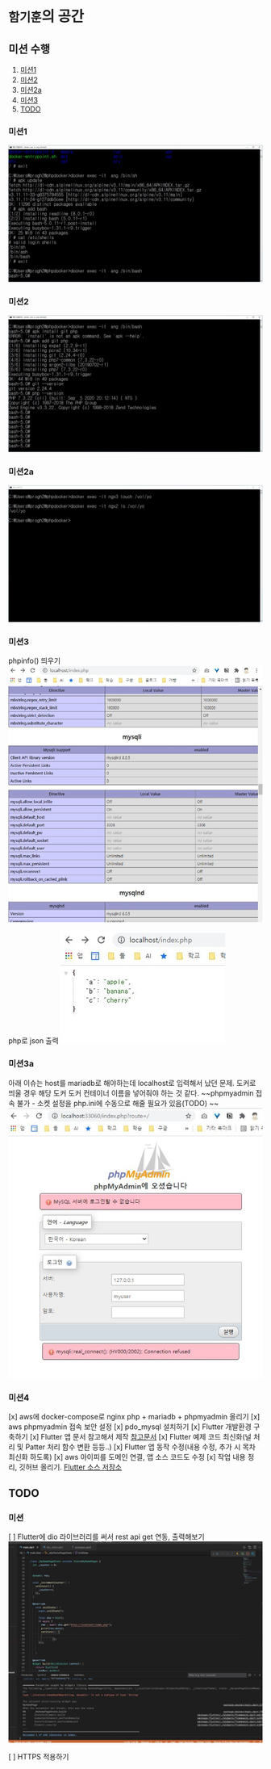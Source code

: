 # `함기훈`의 공간 

## 미션 수행
1. [미션1](#미션1)
1. [미션2](#미션2)
1. [미션2a](#미션2a)
1. [미션3](#미션3)
1. [TODO](#TODO)

### 미션1
![미션1](./미션/미션1.jpg)

### 미션2
![미션2](./미션/미션2.jpg)

### 미션2a
![미션2](./미션/미션2_docker_volume공유.jpg)

### 미션3
phpinfo() 띄우기
![phpinfo 띄우기](./미션/미션3_phpinfo.jpg)

php로 json 출력
![phpjson](./미션/미션3_phpjson.jpg)

### 미션3a
아래 이슈는 host를 mariadb로 해야하는데 localhost로 입력해서 났던 문제. 도커로 띄울 경우 해당 도커 도커 컨테이너 이름을 넣어줘야 하는 것 같다. 
~~phpmyadmin 접속 불가 - 소켓 설정을 php.ini에 수동으로 해줄 필요가 있음(TODO) ~~
![phpmyadmin_error](./미션/미션3_phpmyadmin_error.jpg)

### 미션4
[x] aws에 docker-compose로 nginx php + mariadb + phpmyadmin 올리기
[x] aws phpmyadmin 접속 보안 설정
[x] pdo_mysql 설치하기
[x] Flutter 개발환경 구축하기
[x] Flutter 앱 문서 참고해서 제작 [참고문서](https://medium.com/app-dev-community/flutter-crud-application-using-php-rest-api-bb585c4d7d9c)
[x] Flutter 예제 코드 최신화(널 처리 및 Patter 처리 함수 변환 등등..)
[x] Flutter 앱 동작 수정(내용 수정, 추가 시 목차 최신화 하도록)
[x] aws 아이피를 도메인 연결, 앱 소스 코드도 수정
[x] 작업 내용 정리, 깃허브 올리기. [Flutter 소스 저장소](https://github.com/progh2/flutter-crud-application-using-php-rest-api)

## TODO
### 미션
[ ] Flutter에 dio 라이브러리를 써서 rest api get 연동, 출력해보기 
![dio](./미션/미션3_dio.JPG)

[ ] HTTPS 적용하기 
